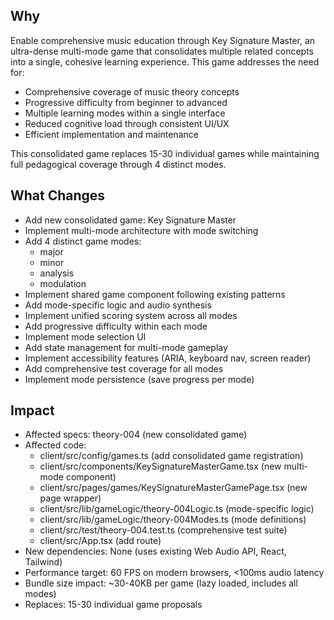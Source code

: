 ## Why
Enable comprehensive music education through Key Signature Master, an ultra-dense multi-mode game that consolidates multiple related concepts into a single, cohesive learning experience. This game addresses the need for:
- Comprehensive coverage of music theory concepts
- Progressive difficulty from beginner to advanced
- Multiple learning modes within a single interface
- Reduced cognitive load through consistent UI/UX
- Efficient implementation and maintenance

This consolidated game replaces 15-30 individual games while maintaining full pedagogical coverage through 4 distinct modes.

## What Changes
- Add new consolidated game: Key Signature Master
- Implement multi-mode architecture with mode switching
- Add 4 distinct game modes:
  - major
  - minor
  - analysis
  - modulation
- Implement shared game component following existing patterns
- Add mode-specific logic and audio synthesis
- Implement unified scoring system across all modes
- Add progressive difficulty within each mode
- Implement mode selection UI
- Add state management for multi-mode gameplay
- Implement accessibility features (ARIA, keyboard nav, screen reader)
- Add comprehensive test coverage for all modes
- Implement mode persistence (save progress per mode)

## Impact
- Affected specs: theory-004 (new consolidated game)
- Affected code:
  - client/src/config/games.ts (add consolidated game registration)
  - client/src/components/KeySignatureMasterGame.tsx (new multi-mode component)
  - client/src/pages/games/KeySignatureMasterGamePage.tsx (new page wrapper)
  - client/src/lib/gameLogic/theory-004Logic.ts (mode-specific logic)
  - client/src/lib/gameLogic/theory-004Modes.ts (mode definitions)
  - client/src/test/theory-004.test.ts (comprehensive test suite)
  - client/src/App.tsx (add route)
- New dependencies: None (uses existing Web Audio API, React, Tailwind)
- Performance target: 60 FPS on modern browsers, <100ms audio latency
- Bundle size impact: ~30-40KB per game (lazy loaded, includes all modes)
- Replaces: 15-30 individual game proposals
